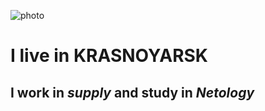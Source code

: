 ![photo](https://fikiwiki.com/uploads/posts/2022-02/1645050346_48-fikiwiki-com-p-khoroshee-nastroenie-prikolnie-kartinki-57.jpg)
# I live in **KRASNOYARSK**
## I work in _supply_ and study in _Netology_